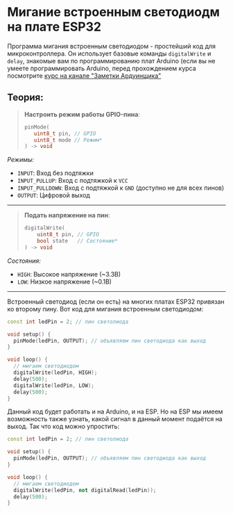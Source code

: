 # Мигание встроенным светодиодм на плате ESP32

Программа мигания встроенным светодиодом - простейший код для микроконтроллера. Он использует базовые команды `digitalWrite` и `delay`, знакомые вам по программированию плат Arduino (если вы не умеете программировать Arduino, перед прохождением курса посмотрите [курс на канале "Заметки Ардуинщика"](https://www.youtube.com/playlist?list=PLgAbBhxTglwmVxDDC5TSYUI91oZ0LZQMw)

## Теория:

> **Настроить режим работы GPIO-пина**:
> ```cpp
> pinMode(
>    uint8_t pin, // GPIO
>    uint8_t mode // Режим*
> ) -> void
> ```

*Режимы:*

- `INPUT`: Вход без подтяжки
- `INPUT_PULLUP`: Вход с подтяжкой к `VCC`
- `INPUT_PULLDOWN`: Вход с подтяжкой к `GND` (доступно не для всех пинов)
- `OUTPUT`: Цифровой выход

---

> **Подать напряжение на пин**:
> ```cpp
> digitalWrite(
>     uint8_t pin, // GPIO
>     bool state   // Состояние*
> ) -> void
> ```

*Состояния:*
- `HIGH`: Высокое напряжение (~3.3В)
- `LOW`: Низкое напряжение (~0.1В)

---

Встроенный светодиод (если он есть) на многих платах ESP32 привязан ко второму пину. Вот код для мигания встроенным светодиодом:

```cpp
const int ledPin = 2; // пин светолиода

void setup() {
  pinMode(ledPin, OUTPUT); // объявляем пин светодиода как выход
}

void loop() {
  // мигаем светодиодом
  digitalWrite(ledPin, HIGH);
  delay(500);
  digitalWrite(ledPin, LOW);
  delay(500);
}
```

Данный код будет работать и на Arduino, и на ESP. Но на ESP мы имеем возможность также узнать, какой сигнал в данный момент подаётся на выход. Так что код можно упростить:

```cpp
const int ledPin = 2; // пин светолиода

void setup() {
  pinMode(ledPin, OUTPUT); // объявляем пин светодиода как выход
}

void loop() {
  // мигаем светодиодом
  digitalWrite(ledPin, not digitalRead(ledPin));
  delay(500);
}
```
